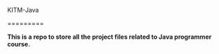 KITM-Java

=========



**This is a repo to store all the project files related to Java programmer course.**